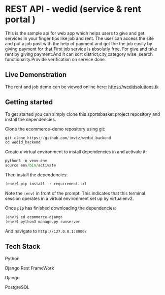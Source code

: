 # REST API - wedid (service & rent portal ) 
This is the sample api for web app which helps users to give and get services in your finger tips like job and rent.
The user can access the site and put a job post with the help of payment and get the the job easily by giving payment for that.First job service is absolutly free.
For give and take rent by giving payment.And it can sort district,city,category wise ,search functionality.Provide verification on service done.


## Live Demonstration

The rent and job demo can be viewed online here: https://wedidsolutions.tk

## Getting started
To get started you can simply clone this sportsbasket project repository and install the dependencies.

Clone the ecommerce-demo repository using git:
```python
git clone https://github.com/imviz/wedid_backend
cd wedid_backend
```
Create a virtual environment to install dependencies in and activate it:
```python
python3 -m venv env
source env/bin/activate
```

Then install the dependencies:
```python
(env)$ pip install -r requirement.txt
```
Note the ```(env)``` in front of the prompt. This indicates that this terminal session operates in a virtual environment set up by virtualenv2.

Once ```pip``` has finished downloading the dependencies:
```python
(env)$ cd ecommerce-django
(env)$ python3 manage.py runserver
```
And navigate to ```http://127.0.0.1:8000/```


## Tech Stack
  Python
 
  Django Rest FrameWork
  
  Django
  
  PostgreSQL
